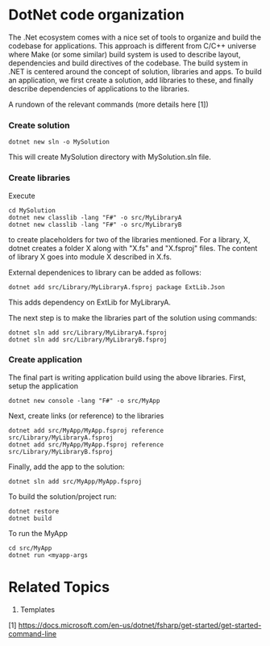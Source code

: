 # DotNet code organization

The .Net ecosystem comes with a nice set of tools to organize and build the codebase for applications. 
This approach is different from C/C++ universe where Make (or some similar) build system is
used to describe layout, dependencies and build directives of the codebase.
The build system in .NET is centered around the  concept of solution, libraries and apps. 
To build an application, we first create a solution, add libraries to these,
and finally describe dependencies of  applications to the libraries. 

A rundown of the relevant commands (more details here [1])

### Create solution
```
dotnet new sln -o MySolution
```

This will create MySolution directory with MySolution.sln file. 

### Create libraries
Execute
```
cd MySolution  
dotnet new classlib -lang "F#" -o src/MyLibraryA
dotnet new classlib -lang "F#" -o src/MyLibraryB
```
to create placeholders for two of the libraries mentioned.
For a  library, X, dotnet creates a folder X along with "X.fs" and "X.fsproj" files.
The content of library X goes into module X described in X.fs.

External dependenices to library can be added as follows:
```
dotnet add src/Library/MyLibraryA.fsproj package ExtLib.Json
```
This adds dependency on ExtLib for MyLibraryA. 

The next step is to make the libraries part of the solution using commands:
```
dotnet sln add src/Library/MyLibraryA.fsproj
dotnet sln add src/Library/MyLibraryB.fsproj
```

### Create application
The final part is writing application build using the above libraries.
First, setup the application 
```
dotnet new console -lang "F#" -o src/MyApp
```
Next, create links (or reference) to the libraries
```
dotnet add src/MyApp/MyApp.fsproj reference src/Library/MyLibraryA.fsproj
dotnet add src/MyApp/MyApp.fsproj reference src/Library/MyLibraryB.fsproj
```
Finally, add the app to the solution:
```
dotnet sln add src/MyApp/MyApp.fsproj
```
To build the solution/project run:
```
dotnet restore
dotnet build
```

To run the MyApp
```
cd src/MyApp
dotnet run <myapp-args
```



# Related Topics
1. Templates



[1] https://docs.microsoft.com/en-us/dotnet/fsharp/get-started/get-started-command-line